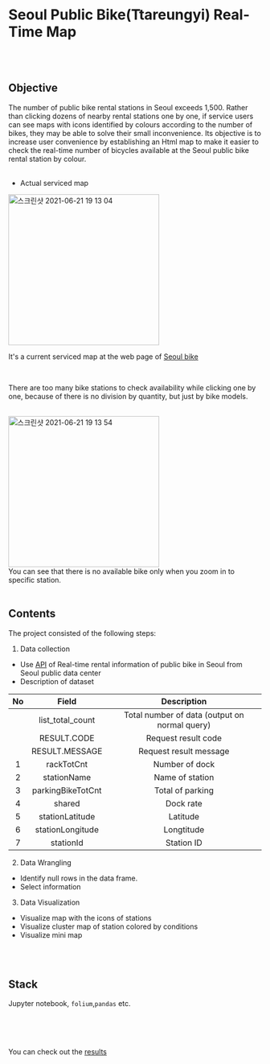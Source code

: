 # Seoul Public Bike(Ttareungyi) Real-Time Map

<br/>
<br/>

## Objective


The number of public bike rental stations in Seoul exceeds 1,500. Rather than clicking dozens of nearby rental stations one by one, if service users can see maps with icons identified by colours according to the number of bikes, they may be able to solve their small inconvenience.
Its objective is to increase user convenience by establishing an Html map to make it easier to check the real-time number of bicycles available at the Seoul public bike rental station by colour.
<br/><br/>
 * Actual serviced map
<img width="300" alt="스크린샷 2021-06-21 19 13 04" src="https://user-images.githubusercontent.com/85876717/122803978-99777600-d2c7-11eb-8fb2-69f66845daa9.png">
<br/>

It's a current serviced map at the web page of [Seoul bike](https://www.bikeseoul.com/app/station/moveStationRealtimeStatus.do?searchValue=서울&searchType=)

<br/>

There are too many bike stations to check availability while clicking one by one, because of there is no division by quantity, but just by bike models.
<br/>
<br/>

<img width="300" alt="스크린샷 2021-06-21 19 13 54" src="https://user-images.githubusercontent.com/85876717/122803990-9bd9d000-d2c7-11eb-83f3-c97cfc60d290.png">
<br/>
You can see that there is no available bike only when you zoom in to specific station.
<br/>
<br/>

## Contents

The project consisted of the following steps:

1. Data collection
  * Use [API](http://data.seoul.go.kr/dataList/OA-15493/A/1/datasetView.do) of Real-time rental information of public bike in Seoul from Seoul public data center
  * Description of dataset
 
| No |       Field       |                  Description                  |
|:--:|:-----------------:|:---------------------------------------------:|
|    | list_total_count  | Total number of data (output on normal query) |
|    | RESULT.CODE       | Request result code                           |
|    | RESULT.MESSAGE    | Request result message                        |
|  1 | rackTotCnt        | Number of dock                                |
|  2 | stationName       | Name of station                               |
|  3 | parkingBikeTotCnt | Total of parking                              |
|  4 | shared            | Dock rate                                     |
|  5 | stationLatitude   | Latitude                                      |
|  6 | stationLongitude  | Longtitude                                    |
|  7 | stationId         | Station ID                                    |
  
2. Data Wrangling
  * Identify null rows in the data frame.
  * Select information

3. Data Visualization
  * Visualize map with the icons of stations
  * Visualize cluster map of station colored by conditions
  * Visualize mini map
<br/>
<br/>


## Stack

Jupyter notebook, ```folium```,```pandas``` etc.

<br/>
<br/>
<br/>

You can check out the [results](https://github.com/E-Song330/Seoul-Public-Bike-Real-Time-Map/blob/3ec6870c00652b1bf99bc60feaee320ac60b373a/Seoul%20Public%20Bike%20Real-time%20Map.md)
